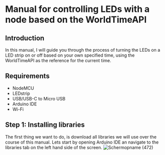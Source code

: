 # Manual for controlling LEDs with a node based on the WorldTimeAPI

## Introduction
In this manual, I will guide you through the process of turning the LEDs on a LED strip on or off based on your own specified time, using the WorldTimeAPI as the reference for the current time.

## Requirements
- NodeMCU
- LEDstrip
- USB/USB-C to Micro USB
- Arduino IDE
- Wi-Fi

## Step 1: Installing libraries
The first thing we want to do, is download all libraries we will use over the course of this manual.
Lets start by opening Arduino IDE an navigate to the libraries tab on the left hand side of the screen.
![Schermopname (472)](https://github.com/user-attachments/assets/8b46809e-8f21-4051-8c4b-401bc1d74540)




